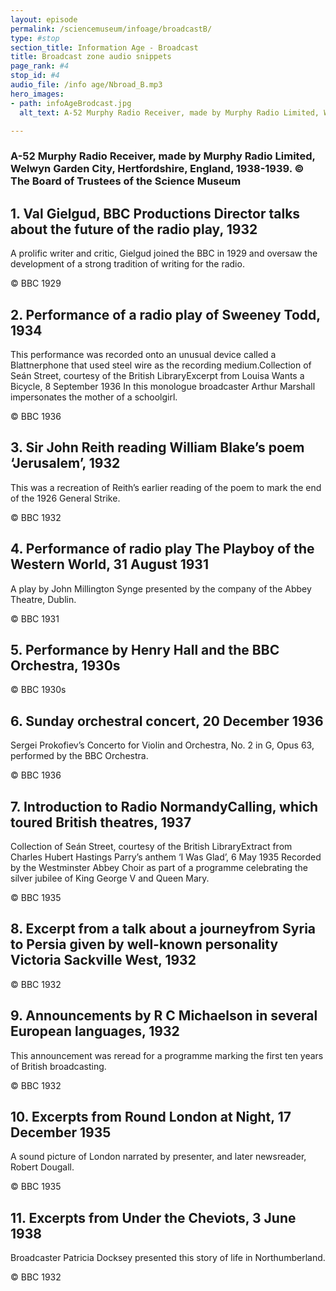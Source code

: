 ```yaml
---
layout: episode
permalink: /sciencemuseum/infoage/broadcastB/
type: #stop
section_title: Information Age - Broadcast
title: Broadcast zone audio snippets
page_rank: #4
stop_id: #4
audio_file: /info age/Nbroad_B.mp3
hero_images:
- path: infoAgeBrodcast.jpg
  alt_text: A-52 Murphy Radio Receiver, made by Murphy Radio Limited, Welwyn Garden City, Hertfordshire, England, 1938-1939. © The Board of Trustees of the Science Museum

---
```


### A-52 Murphy Radio Receiver, made by Murphy Radio Limited, Welwyn Garden City, Hertfordshire, England, 1938-1939. © The Board of Trustees of the Science Museum

## 1. Val Gielgud, BBC Productions Director talks about the future of the radio play, 1932
A prolific writer and critic, Gielgud joined the BBC in 1929 and oversaw the development of a strong tradition of writing for the radio.

© BBC 1929

## 2. Performance of a radio play of Sweeney Todd, 1934
This performance was recorded onto an unusual device called a Blattnerphone that used steel wire as the recording medium.Collection of Seán Street, courtesy of the British LibraryExcerpt from Louisa Wants a Bicycle, 8 September 1936 In this monologue broadcaster Arthur Marshall impersonates the mother of a schoolgirl.

© BBC 1936

## 3. Sir John Reith reading William Blake’s poem ‘Jerusalem’, 1932
This was a recreation of Reith’s earlier reading of the poem to mark the end of the 1926 General Strike.

© BBC 1932

## 4. Performance of radio play The Playboy of the Western World, 31 August 1931
A play by John Millington Synge presented by the company of the Abbey Theatre, Dublin.

© BBC 1931

## 5. Performance by Henry Hall and the BBC Orchestra, 1930s
© BBC 1930s

## 6. Sunday orchestral concert, 20 December 1936
Sergei Prokofiev’s Concerto for Violin and Orchestra, No. 2 in G, Opus 63, performed by the BBC Orchestra.

© BBC 1936

## 7. Introduction  to Radio NormandyCalling, which toured British theatres, 1937
Collection of Seán Street, courtesy of the British LibraryExtract from Charles Hubert Hastings Parry’s anthem ‘I Was Glad’, 6 May 1935
Recorded by the Westminster Abbey Choir as part of a programme celebrating the silver jubilee of King George V and Queen Mary.

© BBC 1935

## 8. Excerpt from a talk about a journeyfrom Syria to Persia given by well-known personality Victoria Sackville West, 1932
© BBC 1932

## 9. Announcements by R C Michaelson in several European languages, 1932
This announcement was reread for a programme marking the first ten years of British broadcasting.

© BBC 1932

## 10. Excerpts  from Round London at Night, 17 December 1935
A sound picture of London narrated by presenter, and later newsreader, Robert Dougall.

© BBC 1935

## 11. Excerpts  from Under the Cheviots, 3 June 1938
Broadcaster Patricia Docksey presented this story of life in Northumberland.

© BBC 1932
